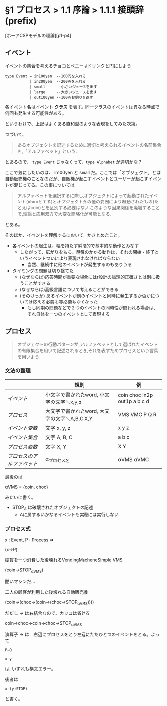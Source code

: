 # §1 プロセス > 1.1 序論 > 1.1.1 接頭辞 (prefix)

[ホーアCSPモデルの理論][p1-p4]

## イベント

イベントの集合を考えるチョコとペニーはドリンクと円にしよう

```
type Event = in100yen  --100円を入れる
           | in200yen  --200円を入れる
           | small     --小さいジュースを出す
           | large     --大きいジュースを出す
           | out100yen --100円お釣りを返す
```

各イベント名はイベント **クラス** を表す。同一クラスのイベントは異なる時点で何回も発生する可能性がある。

というわけで、上記はよくある直和型のような表現をしてみた次第。

つづいて、

> あるオブジェクトを記述するために適切と考えられるイベントの名前集合を,「アルファベット」という.

とあるので、 `type Event` じゃなくって、`type Alphabet` が適切かな？

ここで気にしたいのは、 in100yen と small だ。ここでは「オブジェクト」とは自動販売機のことなのだが、自販機が起こすイベントとユーザーが起こすイベントが混じってる。この事については

> アルファベットを選択するに際し,オブジェクトによって起動されたイベント(chocとする)とオブジェクト外の他の要因により起動されたもの(たとえばcoin)とを区別する必要はない.このような因果関係を廃城することで,理論と応用双方で大変な簡略化が可能となる.

とある。

そのほか、イベントを理解するにおいて、かきとめたこと。

* 各イベントの起生は、幅を持たず瞬間的で基本的な動作とみなす
  * したがって、広がりをもち、時間のかかる動作は、それの開始・終了というイベントついにより表現されなければならない
    * 当然、継続中に他のイベントが発生するのもありうる
* タイミングの問題は切り捨てた 
  * (なぜならば)応答時間が重要な場合にはr設計の論理的正確さとは別に扱うことができる
  * (なぜならば)高級言語について考えることができる
  * (そのけっか) あるイベントが別のイベントと同時に発生するか否かについては応える必要も等必要もなくなった
    * もし同期の問題などで２つのイベントの同時性が問われる場合は、それ自体を一つのイベントとして表現する

## プロセス

> オブジェクトの行動パターンが,アルファベットとして選ばれたイベントの有限集合を用いて記述されるとき,それを表すためプロセスという言葉を用いよう.

### 文法の整理

|                          |規則|例|
|--------------------------|---------------------------------------------|--------------------------------|
|*イベント*                |小文字で書かれたword, 小文字の文字＼x,y,z    | coin choc in2p out1p a b c d   |
|*プロセス*                |大文字で書かれたword, 大文字の文字＼A,B,C,X,Y| VMS VMC P Q R                  |
|*イベント変数*            |文字 x, y, z                                 | x y z                          |
|*イベント集合*            |文字 A, B, C                                 | a b c                          |
|*プロセス変数*            |文字 X, Y                                    | X Y                            |
|*プロセスのアルファベット*|α<sub>プロセス名</sub>                       |αVMS αVMC                       |

最後のは

αVMS = {coin, choc}

みたいに書く。


* STOP<sub>A</sub> は破壊されたオブジェクトの記述
  * Aに属するいかなるイベントも実際には実行しない

### プロセス式


x : Event, P : Process ⇒

(x→P)

硬貨を一つ消費した後壊れるVendingMacheneSimple VMS

(coin→STOP<sub>αVMS</sub>)

酷いマシンだ...

二人の顧客が利用した後壊れる自動販売機

(coin→(choc→(coin→(choc→STOP<sub>αVMS</sub>))))

だだし → は右結合なので、カッコは省ける

coin→choc→coin→choc→STOP<sub>αVMS</sub>


演算子 → は　右辺にプロセスをとり左辺にただひとつのイベントをとる。よって

```
P→Q
```

```
x→y
```

は, いずれも構文エラー。

後者は 

```
x→(y→STOP)
```

と書く。


